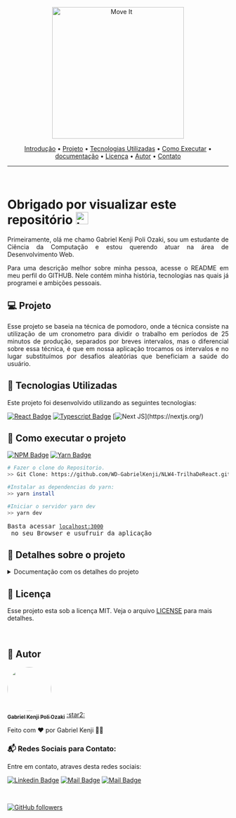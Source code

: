 <p align="center" id="introducao">
   <img src="./public/logo-full.svg" alt="Move It" width="300"/>
</p>

<p align="center">
 <a href="#introducao">Introdução</a> •
 <a href="#projeto">Projeto</a> •
 <a href="#tecnologias">Tecnologias Utilizadas</a> • 
 <a href="#execucao">Como Executar</a> • 
 <a href="#documentacao">documentação</a> • 
 <a href="#licenca">Licença</a> •
 <a href="#autor">Autor</a> •
 <a href="#contato">Contato</a> 
</p>

--------------------------- 

<br>

# <Strong> Obrigado por visualizar este repositório </Strong> <img src="https://user-images.githubusercontent.com/1303154/88677602-1635ba80-d120-11ea-84d8-d263ba5fc3c0.gif" width="28px" alt="hi">

<p align="justify"> Primeiramente, olá me chamo Gabriel Kenji Poli Ozaki, sou um estudante de Ciência da Computação e estou querendo atuar na área de Desenvolvimento Web. </p>

<p align="justify"> Para uma descrição melhor sobre minha pessoa, acesse o README em meu perfil do GITHUB. Nele contém minha história, tecnologias nas quais já programei e ambições pessoais. </p>

## :computer: <strong id="projeto"> Projeto </strong>

<p align="justify"> Esse projeto se baseia na técnica de pomodoro, onde a técnica consiste na utilização de um cronometro para dividir o trabalho em períodos de 25 minutos de produção, separados por breves intervalos, mas o diferencial sobre essa técnica, é que em nossa aplicação trocamos os intervalos e no lugar substituímos por desafios aleatórias que beneficiam a saúde do usuário. </p>

## :rocket: <Strong id="tecnologias"> Tecnologias Utilizadas </Strong>

<p align="justify"> Este projeto foi desenvolvido utilizando as seguintes tecnologias: </p>

[![React Badge](https://img.shields.io/badge/-React-61DBFB?style=for-the-badge&labelColor=black&logo=react&logoColor=61DBFB)](https://reactjs.org/)  [![Typescript Badge](https://img.shields.io/badge/-Typescript-007acc?style=for-the-badge&labelColor=black&logo=typescript&logoColor=007acc)](https://www.typescriptlang.org/)  [![Next JS](https://img.shields.io/badge/Nextjs-blueviolet.svg?style=for-the-badge&amp;logo=Next.js&amp;labelColor=000000&amp;logoWidth=20")](https://nextjs.org/)

## :runner: <strong id="execucao"> Como executar o projeto </strong>

[![NPM Badge](https://img.shields.io/badge/npm-6.14.11-brightgreen)](https://nodejs.org/en/download/) [![Yarn Badge](https://img.shields.io/badge/yarn-1.22.5-brightgreen)](https://classic.yarnpkg.com/en/docs/install/#windows-stable)

```bash
# Fazer o clone do Repositorio.
>> Git Clone: https://github.com/WD-GabrielKenji/NLW4-TrilhaDeReact.git
```

```bash
#Instalar as dependencias do yarn: 
>> yarn install

#Iniciar o servidor yarn dev
>> yarn dev
```
<pre>
Basta acessar <a href="http://localhost:3000" rel="nofollow"><code>localhost:3000</code></a> no seu Browser e usufruir da aplicação
</pre>


## :book: <strong id="documentacao"> Detalhes sobre o projeto </strong>

<details>
<summary>
  Documentação com os detalhes do projeto
</summary>

<br>

<p align="justify"> Esta aplicação foi desenvolvida, através de um <strong>evento online</strong> feito pela <strong>Rocketseat</strong>, chamado de <strong> NLW (Next Level Week)</strong>. A quarta edição do NLW na <strong>trilha de React</strong>, desenvolvemos a aplicação que teve como nome inicial, chamado de <strong>“move.it"</strong>. Ideia desse projeto se baseia na técnica de pomodoro criado por Francesco Cirillo no final dos anos 1980, onde a técnica consiste na    <strong>utilização de um cronometro para dividir o trabalho em períodos de 25 minutos de produção, separados por breves intervalos, mas o diferencial sobre essa técnica é que em nossa aplicação trocamos os intervalos e no lugar substituímos por desafios aleatórias que beneficiam a saúde do usuário.</strong> </p>

<p align="justify"> Nela utilizamos o <strong>contexto de desenvolvimento de uma API REST</strong>, permitindo com que nossa aplicação tenha acessos a <strong>múltiplos clientes distintos</strong>, que possam utilizar, tanto dispositivos desktops, como dispositivos mobiles no mesmo servidor, onde devolve um response no formato JSON, de uma maneira que os dois compreendam para realizar a transformação da interface até a visualização do usuário. Utilizamos a <strong>biblioteca React</strong>, para além de ajudar o browser nas criações da interface, <strong>deixarmos a aplicação mais fluida ou flexível para consumir o HTML, CSS e JS</strong>, e como <strong>ambiente de desenvolvimento</strong> usamos o <strong>Node.js</strong> para construir a aplicação utilizando React. </p>

<p align="justify"> <strong>Adicionamos o TS (TypeScript) sobre o JS (JavaScript)</strong> para darmos uma tipagem estática, onde o que for atribuído a tipagem definida, necessita obrigatoriamente ser seguido ao formato descrito. <strong>Gerando assim, um alto desenvolvimento, pois não precisamos fazer testes de validações nas funções ou qualquer outra funcionabilidade tipada presente nos códigos, resultando em uma checagem estática de tipos (checagem durante o desenvolvimento da aplicação).</strong> </p>

<p align="justify"> <strong>Dividimos a aplicação em componentes</strong> para deixa-la mais legível, na forma do reaproveitamento de código, onde no React tudo é feito através de componentes. Também utilizamos para escrever trechos em HTML dentro do JS, através de uma função. </p>

<p align="justify"> <strong>Ferramentas utilizadas para auxiliar as instalações dos pacotes</strong> dentro do Node.js foram o <strong>yarn</strong> e <strong>npm</strong>. </p>

<p align="justify"> <strong>Inicialmente dentro da aplicação</strong>, foi instalado o <strong>pacote create-react-app</strong>, que gera a facilitação para a criação de projetos React, onde o browser não consegue compreender a linguagem mais recente do JS moderno, e <strong>adicionando este pacote com suas configurações, podemos converter os códigos para uma maneira que o browser consiga compreende-los</strong>.  </p>

<p align="justify"> <strong>Quando se cria uma aplicação utilizando o “create-react-app”, estamos utilizando uma aplicação com o conceito SPA (Single Page Application)</strong>, que consiste em uma aplicação de uma única página, onde a troca de rotas ocasiona na troca do conteúdo, mas não da página ao todo. <strong>O porem da utilização deste conceito</strong>, é que sites que precisam ser indexados nos motores de busca <strong>apresentam o problema de SEO (Search Engine Optimization), gerando assim problemas com a otimização com os motores de busca ou buscadores, pois alguns deles estão com o JavaScript desabilitado e outros não esperam o tempo da interface ser construída</strong>. No que ocasiona, em não conseguirem coletar informações das aplicações, onde o JS é base tudo da aplicação (principalmente para projetos que utiliza a biblioteca React) ou onde o tempo de espera é atingido. </p>

<p align="justify"> <strong>Para resolvermos esse problema com o conceito SPA na otimização com os motores de busca</strong>, migramos nosso projeto para utilizarmos o conceito SSR (Server Side Rendering)</strong>, irei deixar o link do novo repositório sobre o mesmo projeto, porém, utilizando o conceito SSR como base e com os novos detalhes incrementados: </p>

<a href="https://github.com/WD-GabrielKenji/NLW4-TrilhaDeReact"> Acesse aqui o link do outro Repositório </a>

</details>

## :closed_book: <strong id="licenca"> Licença </strong>

Esse projeto esta sob a licença MIT. Veja o arquivo [LICENSE](LICENSE.md) para mais detalhes.

<br>

## :construction_worker: <strong> Autor </strong>

<a href="https://github.com/WD-GabrielKenji">
 <img style="border-radius: 50%;" src="https://avatars.githubusercontent.com/u/77596710?s=400&u=70de2ffcac45b9e0db00c828fe785d4a76ac3f65&v=4" width="100px;" alt=""/>
 <br />
 <sub><b>Gabriel Kenji Poli Ozaki</b></sub></a> <a href="https://github.com/WD-GabrielKenji" title="Perfil Github"> :star2: 
</a>


Feito com ❤️ por Gabriel Kenji 👋🏽

### :mailbox_with_mail: <strong id="contato"> Redes Sociais para Contato: </strong>

<p> Entre em contato, atraves desta redes sociais: </p>

[![Linkedin Badge](https://img.shields.io/badge/-Gabriel_Kenji_Poli_Ozaki-0e76a8?style=flat&labelColor=0e76a8&logo=linkedin&logoColor=white)](https://www.linkedin.com/in/wdkenji/)  [![Mail Badge](https://img.shields.io/badge/-@biel.kenjii-C63381?style=flat&labelColor=C63381&logo=instagram&logoColor=white)](https://www.instagram.com/biel.kenjii/)  [![Mail Badge](https://img.shields.io/badge/-g.kenjiJS-c0392b?style=flat&labelColor=c0392b&logo=gmail&logoColor=white)](mailto:g.kenjiJS@gmail.com)

<br>

[![GitHub followers](https://img.shields.io/github/followers/WD-GabrielKenji.svg?style=social&label=Follow&maxAge=2592000)](https://github.com/WD-GabrielKenji)
